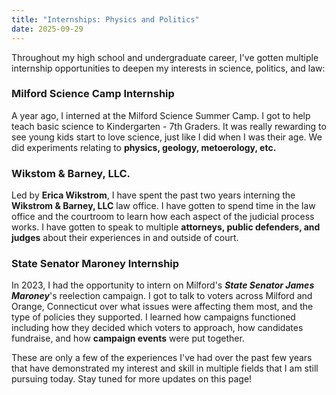 ```yaml
---
title: "Internships: Physics and Politics"
date: 2025-09-29
---
```


Throughout my high school and undergraduate career, I've gotten multiple internship opportunities to deepen my interests in science, politics, and law:

### Milford Science Camp Internship

A year ago, I interned at the Milford Science Summer Camp. I got to help teach basic science to Kindergarten - 7th Graders. It was really rewarding to see young kids start to love science, just like I did when I was their age. We did experiments relating to **physics, geology, metoerology, etc.**

### Wikstom & Barney, LLC.
Led by **Erica Wikstrom**, I have spent the past two years interning the **Wikstrom & Barney, LLC** law office. I have gotten to spend time in the law office and the courtroom to learn how each aspect of the judicial process works. I have gotten to speak to multiple **attorneys, public defenders, and judges** about their experiences in and outside of court.

### State Senator Maroney Internship
In 2023, I had the opportunity to intern on Milford's ***State Senator James Maroney***'s reelection campaign. I got to talk to voters across Milford and Orange, Connecticut over what issues were affecting them most, and the type of policies they supported. I learned how campaigns functioned including how they decided which voters to approach, how candidates fundraise, and how **campaign events** were put together.

These are only a few of the experiences I've had over the past few years that have demonstrated my interest and skill in multiple fields that I am still pursuing today. Stay tuned for more updates on this page!

